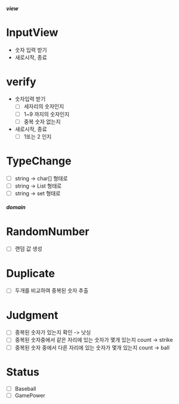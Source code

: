 ##### view
# InputView
- 숫자 입력 받기
- 새로시작, 종료 

# verify
- 숫자입력 받기
  - [  ] 세자리의 숫자인지
  - [  ] 1~9 까지의 숫자인지
  - [  ] 중복 숫자 없는지 
- 새로시작, 종료 
  - [  ] 1또는 2 인지 

# TypeChange 
- [ ] string -> char[] 형태로
- [ ] string -> List 형태로
- [ ] string -> set 형태로 

##### domain
# RandomNumber
- [ ] 랜덤 값 생성

# Duplicate
- [  ] 두개를 비교하여 중복된 숫자 추출

# Judgment
- [ ] 중복된 숫자가 있는지 확인 -> 낫싱 
- [ ] 중복된 숫자중에서 같은 자리에 있는 숫자가 몇개 있는지 count -> strike 
- [ ] 중복된 숫자 중에서 다른 자리에 있는 숫자가 몇개 있는지 count -> ball

# Status
- [ ] Baseball
- [ ] GamePower